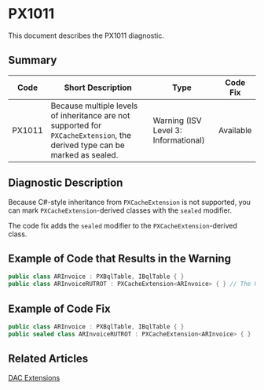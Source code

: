 # PX1011
This document describes the PX1011 diagnostic.

## Summary

| Code   | Short Description                                                                                                          | Type                             | Code Fix  | 
| ------ | -------------------------------------------------------------------------------------------------------------------------- | -------------------------------- | --------- | 
| PX1011 | Because multiple levels of inheritance are not supported for `PXCacheExtension`, the derived type can be marked as sealed. | Warning (ISV Level 3: Informational) | Available | 

## Diagnostic Description
Because C#-style inheritance from `PXCacheExtension` is not supported, you can mark `PXCacheExtension`-derived classes with the `sealed` modifier.

The code fix adds the `sealed` modifier to the `PXCacheExtension`-derived class.

## Example of Code that Results in the Warning

```C#
public class ARInvoice : PXBqlTable, IBqlTable { }
public class ARInvoiceRUTROT : PXCacheExtension<ARInvoice> { } // The PX1011 warning is displayed for this line.
```

## Example of Code Fix

```C#
public class ARInvoice : PXBqlTable, IBqlTable { }
public sealed class ARInvoiceRUTROT : PXCacheExtension<ARInvoice> { }
```

## Related Articles

[DAC Extensions](https://help.acumatica.com/Help?ScreenId=ShowWiki&pageid=114ae5af-8667-4933-b53d-c4c8667c85ac)